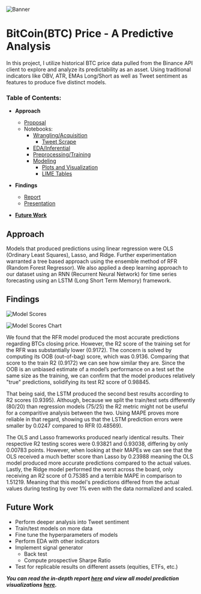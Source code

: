 ![Banner](https://static.coindesk.com/wp-content/uploads/2019/04/bitcoin-btc-chart-1200x600.jpg)

# BitCoin(BTC) Price - A Predictive Analysis 

In this project, I utilize historical BTC price data pulled from the Binance API client to explore and analyze its predictability as an asset. Using traditional indicators like OBV, ATR, EMAs Long/Short as well as Tweet sentiment as features to produce five distinct models.

### Table of Contents:

- **Approach**
  - [Proposal](https://github.com/jra333/BTC-Price-Prediction/blob/main/BTC_PricePred_Proposal.pdf)
  - Notebooks:
    - [Wrangling/Acquisition](https://github.com/jra333/BTC-Price-Prediction/blob/main/Data%20Wrangling/BTC_Prediction_DataWrangling.ipynb)
      - [Tweet Scrape](https://github.com/jra333/BTC-Price-Prediction/blob/main/Data%20Wrangling/BTC_Tweet_Scrape.ipynb)
    - [EDA/Inferential](https://github.com/jra333/BTC-Price-Prediction/blob/main/Exploratory%20Data%20Analysis%20(EDA)/BTC_Prediction%20(EDA%20Stage).ipynb)
    - [Preprocessing/Training](https://github.com/jra333/BTC-Price-Prediction/blob/main/Preprocessing-Training/BTC_Prediction%20(Preprocessing_Training%20Stage).ipynb)
    - [Modeling](https://github.com/jra333/BTC-Price-Prediction/blob/main/Modeling/BTC_Prediction%20(Modeling%20Stage).ipynb)
      - [Plots and Visualization](https://github.com/jra333/BTC-Price-Prediction/tree/main/Modeling/plots_visualization)
      - [LIME Tables](https://github.com/jra333/BTC-Price-Prediction/tree/main/Modeling/LIME_tables)

- **Findings**
  - [Report](https://github.com/jra333/BTC-Price-Prediction/blob/main/BTC_PricePred_Report.pdf)
  - [Presentation](https://github.com/jra333/BTC-Price-Prediction/blob/main/BTC_PricePred_Presentation.pdf)

- [**Future Work**](https://github.com/jra333/BTC-Price-Prediction#future-work)

## Approach

Models that produced predictions using linear regression were OLS (Ordinary Least Squares), Lasso, and Ridge. Further experimentation warranted a tree based approach using the ensemble method of RFR (Random Forest Regressor). We also applied a deep learning approach to our dataset using an RNN (Recurrent Neural Network) for time series forecasting using an LSTM (Long Short Term Memory) framework.

## Findings

![Model Scores](https://i.gyazo.com/21fbbed4a1a8915db812bda9af6ff185.png)

![Model Scores Chart](https://i.gyazo.com/2e50fce14c5e4ce362a924c3c4c3ebfe.png)

We found that the RFR model produced the most accurate predictions regarding BTCs closing price. However, the R2 score of the training set for the RFR was substantially lower (0.9172). The concern is solved by computing its OOB (out-of-bag) score, which was 0.9136. Comparing that score to the train R2 (0.9172) we can see how similar they are. Since the OOB is an unbiased estimate of a model’s performance on a test set the same size as the training, we can confirm that the model produces relatively "true" predictions, solidifying its test R2 score of 0.98845.

That being said, the LSTM produced the second best results according to R2 scores (0.9395). Although, because we split the train/test sets differently (80/20) than regression models (75/25) the R2 metric might not be useful for a comparitive analysis between the two. Using MAPE proves more reliable in that regard, showing us that the LSTM prediction errors were smaller by 0.0247 compared to RFR (0.48569).

The OLS and Lasso frameworks produced nearly identical results. Their respective R2 testing scores were 0.93821 and 0.93038, differing by only 0.00783 points. However, when looking at their MAPEs we can see that the OLS received a much better score than Lasso by 0.23988 meaning the OLS model produced more accurate predictions compared to the actual values. Lastly, the Ridge model performed the worst across the board, only receiving an R2 score of 0.75385 and a terrible MAPE in comparison to 1.51219. Meaning that this model's predictions differed from the actual values during testing by over 1% even with the data normalized and scaled.

## Future Work

- Perform deeper analysis into Tweet sentiment
- Train/test models on more data
- Fine tune the hyperparameters of models 
- Perform EDA with other indicators 
- Implement signal generator
  - Back test 
  - Compute prospective Sharpe Ratio 
- Test for replicable results on different assets (equities, ETFs, etc.)

***You can read the in-depth report [here](https://github.com/jra333/BTC-Price-Prediction/blob/main/BTC_PricePred_Report.pdf) and view all model prediction visualizations [here](https://github.com/jra333/BTC-Price-Prediction/tree/main/Modeling/plots_visualization).***
